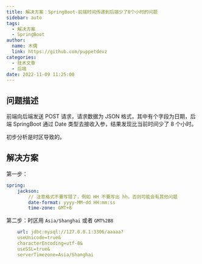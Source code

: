 ```yaml
---
title: 解决方案：SpringBoot-前端时间传递到后端少了8个小时的问题
sidebar: auto
tags:
  - 解决方案
  - SpringBoot
author:
  name: 木偶
  link: https://github.com/puppetdevz
categories:
  - 技术文章
  - 后端
date: 2022-11-09 11:25:00
---
```

## 问题描述

前端向后端发送 POST 请求，请求数据为 JSON 格式，其中有个字段为日期，后端 SpringBoot 通过 Date 类型去接收入参，结果发现比当前时间少了 8 个小时。

初步分析是时区导致的。

## 解决方案

第一步：

```yml
spring:
	jackson:
		// 注意格式不要写错了，例如 HH 不要写出 hh，否则可能会有其他问题
	    date-format: yyyy-MM-dd HH:mm:ss
	    time-zone: GMT+8
```

第二步：时区用 `Asia/Shanghai` 或者 `GMT%2B8`

```yml
    url: jdbc:mysql://127.0.0.1:3306/aaaaa?
    useUnicode=true&
    characterEncoding=utf-8&
    useSSL=true&
    serverTimezone=Asia/Shanghai
```



